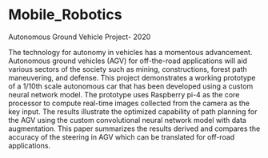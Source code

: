 # Mobile_Robotics
Autonomous Ground Vehicle Project- 2020

The technology for autonomy in vehicles has a momentous advancement. Autonomous ground vehicles (AGV) for off-the-road applications will aid various sectors of the society such as mining, constructions, forest path maneuvering, and defense. This project demonstrates a working prototype of a 1/10th scale autonomous car that has been developed using a custom neural network model. The prototype uses Raspberry pi-4 as the core processor to compute real-time images collected from the camera as the key input. The results illustrate the optimized capability of path planning for the AGV using the custom convolutional neural network model with data augmentation. This paper summarizes the results derived and compares the accuracy of the steering in AGV which can be translated for off-road applications.
